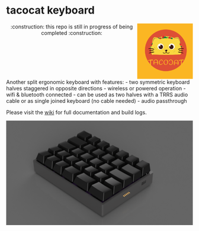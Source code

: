 # tacocat keyboard

<img src="assets/img/tacocat.png" style="float: right;" align='right' width=150/>


<p align="center">
:construction: this repo is still in progress of being completed :construction:
</p>
<br>
<br>

<div style="clear: right">
Another split ergonomic keyboard with features:
- two symmetric keyboard halves staggered in opposite directions
- wireless or powered operation
- wifi & bluetooth connected
- can be used as two halves with a TRRS audio cable or as single joined keyboard (no cable needed)
- audio passthrough

Please visit the [wiki](https://github.com/ConstantinoSchillebeeckx/tacocat-keyboard/wiki) for full documentation and build logs.

<img src="assets/img/render_left.png" />

</div>
